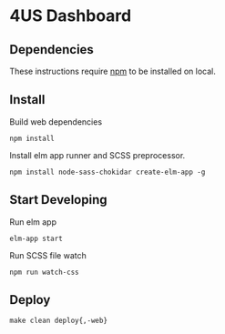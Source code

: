 # 4US Dashboard

## Dependencies
These instructions require [npm](https://nodejs.org/en/) to be installed on local.

## Install
Build web dependencies

```npm install```

Install elm app runner and SCSS preprocessor.

```npm install node-sass-chokidar create-elm-app -g```

## Start Developing

Run elm app

```elm-app start```

Run SCSS file watch

```npm run watch-css```



## Deploy
```make clean deploy{,-web}```
